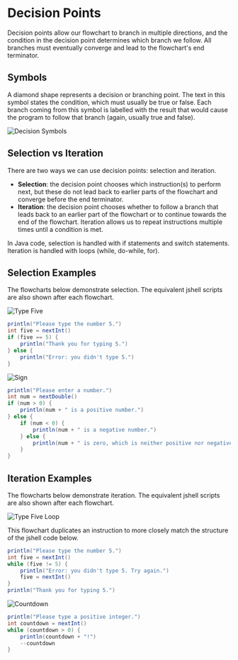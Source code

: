 # Decision Points

Decision points allow our flowchart to branch in multiple directions, and the
condition in the decision point determines which branch we follow. All branches
must eventually converge and lead to the flowchart's end terminator.

## Symbols

A diamond shape represents a decision or branching point. The text in this
symbol states the condition, which must usually be true or false. Each branch
coming from this symbol is labelled with the result that would cause the program
to follow that branch (again, usually true and false).

![Decision Symbols](../../../dia/flowcharts/decision_symbols.png)

## Selection vs Iteration

There are two ways we can use decision points: selection and iteration.
- **Selection**: the decision point chooses which instruction(s) to perform
next, but these do not lead back to earlier parts of the flowchart and converge
before the end terminator.
- **Iteration**: the decision point chooses whether to follow a branch that
leads back to an earlier part of the flowchart or to continue towards the end of
the flowchart. Iteration allows us to repeat instructions multiple times until a
condition is met.

In Java code, selection is handled with if statements and switch statements.
Iteration is handled with loops (while, do-while, for).

## Selection Examples

The flowcharts below demonstrate selection. The equivalent jshell scripts are
also shown after each flowchart.

![Type Five](../../../dia/flowcharts/type_five.png)

```java
println("Please type the number 5.")
int five = nextInt()
if (five == 5) {
    println("Thank you for typing 5.")
} else {
    println("Error: you didn't type 5.")
}
```

![Sign](../../../dia/flowcharts/sign.png)

```java
println("Please enter a number.")
int num = nextDouble()
if (num > 0) {
    println(num + " is a positive number.")
} else {
    if (num < 0) {
        println(num + " is a negative number.")
    } else {
        println(num + " is zero, which is neither positive nor negative.")
    }
}
```

## Iteration Examples

The flowcharts below demonstrate iteration. The equivalent jshell scripts are
also shown after each flowchart.

![Type Five Loop](../../../dia/flowcharts/type_five_loop.png)

This flowchart duplicates an instruction to more closely match the structure of
the jshell code below.

```java
println("Please type the number 5.")
int five = nextInt()
while (five != 5) {
    println("Error: you didn't type 5. Try again.")
    five = nextInt()
}
println("Thank you for typing 5.")
```

![Countdown](../../../dia/flowcharts/countdown.png)

```java
println("Please type a positive integer.")
int countdown = nextInt()
while (countdown > 0) {
    println(countdown + "!")
    --countdown
}
```
